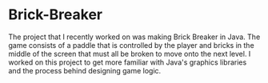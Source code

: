 # Brick-Breaker
The project that I recently worked on was making Brick Breaker in Java. The game consists of a paddle that is controlled by the player and bricks in the middle of the screen that must all be broken to move onto the next level. I worked on this project to get more familiar with Java's graphics libraries and the process behind designing game logic.
